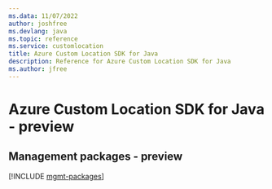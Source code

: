 ```yaml
---
ms.data: 11/07/2022
author: joshfree
ms.devlang: java
ms.topic: reference
ms.service: customlocation
title: Azure Custom Location SDK for Java
description: Reference for Azure Custom Location SDK for Java
ms.author: jfree
---
```

# Azure Custom Location SDK for Java - preview

## Management packages - preview
[!INCLUDE [mgmt-packages](custom-location-mgmt-index.md)]